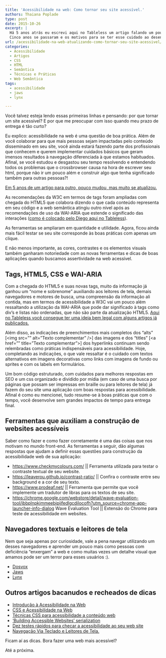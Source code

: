```yaml
---
title: 'Acessibilidade na web: Como tornar seu site acessível.'
authors: Thaiana Poplade
type: post
date: 2015-10-26
excerpt: |
  Há 5 anos atrás eu escrevi aqui no Tableless um artigo falando um pouco sobre acessibilidade na web.
  Cinco anos se passaram e os motivos para se ter esse cuidado ao desenvolver sua aplicação não mudaram, mas novas ferramentas surgiram para que você atenda cada vez mais às demandas dessa parcela da nossa sociedade que tem tanto direito de usufruir de seu website quanto as pessoas sem deficiência alguma.
url: /acessibilidade-na-web-atualizando-como-tornar-seu-site-acessivel/
categories:
  - Acessibilidade
  - Artigos
  - CSS
  - HTML
  - Semântica
  - Técnicas e Práticas
  - Web Semântica
tags:
  - acessibilidade
  - jaws
  - lynx

---
```

Você talvez esteja lendo essas primeiras linhas e pensando: por que tornar um site acessível? E por que me preocupar com isso quando meu prazo de entrega é tão curto?

Eu explico: acessibilidade na web é uma questão de boa prática. Além de você colaborar para que mais pessoas sejam impactadas pelo conteúdo disseminado em seu site, você ainda estará fazendo parte dos profissionais que conhecem e querem implementar cuidados básicos que geram imensos resultados à navegação diferenciada à que estamos habituados. Afinal, se você estudou e desgastou seu tempo resolvendo e entendendo todos os problemas que o crossbrowser causa na hora de escrever seu html, porque não ir um pouco além e construir algo que tenha significado também para outras pessoas?!

<a href="https://tableless.com.br/como-tornar-seu-website-acessivel/" target="_blank">Em 5 anos de um artigo para outro, pouco mudou, mas muito se atualizou.</a>

As recomendações da W3C em termos de tags foram ampliadas com chegada do HTML5 que colabora dizendo o que cada conteúdo representa em seu código e a web semântica atingiu outro nível após as recomendações de uso da WAI-ARIA que estende o significado das interações (<a href="https://tableless.com.br/wai-aria-estendendo-o-significado-das-interacoes/" target="_blank">como é colocado pelo Diego aqui no Tableless</a>).

As ferramentas se ampliaram em quantidade e utilidade. Agora, ficou ainda mais fácil testar se seu site corresponde às boas práticas com apenas um clique.

E não menos importante, as cores, contrastes e os elementos visuais também ganharam notoriedade com as novas ferramentas e dicas de boas aplicações quando buscamos assertividade na web acessível.

## Tags, HTML5, CSS e WAI-ARIA

Com a chegada do HTML5 e suas novas tags, muito da informação já ganhou um “nome e sobrenome” auxiliando aos leitores de tela, demais navegadores e motores de busca, uma compreensão da informação ali contida, mas em termos de acessibilidade a W3C vai um pouco além ressaltando a utilização da WAI-ARIA que pode dar significado à tags como div’s e listas não ordenadas, que não são parte da atualização HTML5. <a href="https://tableless.com.br/?s=wai-aria" target="_blank">Aqui no Tableless você consegue ter uma ideia bem legal com alguns artigos já publicados.</a>

Além disso, as indicações de preenchimentos mais completos dos “alts” [<img src=”” alt=”Texto complementar” />] das imagens e dos “titles” [<a href=”” title=”Texto complementar”></a>] dos hyperlinks continuam sendo relembradas como práticas indispensáveis para acessibilidade. Hoje, completando as indicações, o que vale ressaltar é o cuidado com textos alternativos em imagens decorativas como links com imagens de fundo ou sprites e com os labels em formulários.

Um bom código estruturado, com cuidados para melhores respostas em SEO e um css organizado e dividido por mídia (em caso de uma busca por páginas que possam ser impressas em braille ou para leitores de tela) já fazem do seu site uma aplicação com boas respostas para acessibilidade. Afinal é como eu mencionei, tudo resume-se à boas práticas que com o tempo, você desenvolve sem grandes impactos de tempo para entrega final.

## Ferramentas que auxiliam a construção de websites acessíveis

Saber como fazer e como fazer corretamente é uma das coisas que nos motivam no mundo front-end. As ferramentas a seguir, dão algumas respostas que ajudam a definir essas questões para construção da acessibilidade web de sua aplicação:

  * <a href="https://www.checkmycolours.com/" target="_blank">https://www.checkmycolours.com/</a> || Ferramenta utilizada para testar o contraste textual de seu website.
  * <a href="https://leaverou.github.io/contrast-ratio/" target="_blank">https://leaverou.github.io/contrast-ratio/</a> || Confira o contraste entre seu background e a cor de seu texto.
  * <a href="https://www.prodeaf.net/" target="_blank">https://www.prodeaf.net/</a> || Ferramenta que permite que você implemente um tradutor de libras para os textos de seu site.
  * <a href="https://chrome.google.com/webstore/detail/wave-evaluation-tool/jbbplnpkjmmeebjpijfedlgcdilocofh?utm_source=chrome-app-launcher-info-dialog" target="_blank">https://chrome.google.com/webstore/detail/wave-evaluation-tool/jbbplnpkjmmeebjpijfedlgcdilocofh?utm_source=chrome-app-launcher-info-dialog</a> Wave Evaluation Tool || Extensão do Chrome para teste de acessibilidade em websites.

## Navegadores textuais e leitores de tela

Nem que seja apenas por curiosidade, vale a pena navegar utilizando um desses navegadores e aprender um pouco mais como pessoas com deficiência “enxergam” a web e como muitas vezes um detalhe visual que amamos pode ser um terror para esses usuários :).

  * <a href="https://intervox.nce.ufrj.br/~hpdosvox/download.htm" target="_blank">Dosvox</a>
  * <a href="https://www.freedomscientific.com/Products/Blindness/JAWS" target="_blank">Jaws</a>
  * <a href="https://lynx.invisible-island.net/lynx2.8.7/index.html" target="_blank">Lynx</a>

## Outros artigos bacanudos e recheados de dicas

  * <a href="https://www.maujor.com/w3c/introwac.html" target="_blank">Introdução à Acessibilidade na Web</a>
  * <a href="https://blog.w3c.br/css-e-acessibilidade-na-web/" target="_blank">CSS e Acessibilidade na Web</a>
  * <a href="https://www.maujor.com/w3c/tec_css_acess.html" target="_blank">Técnicas CSS para acessibilidade a conteúdo web</a>
  * <a href="https://joeclark.org/book/sashay/serialization/" target="_blank">‘Building Accessible Websites’ serialization</a>
  * <a href="https://www.maujor.com/tutorial/acessibilidade/tentest.php" target="_blank">Dez testes rápidos para checar a acessibilidade ao seu web site</a>
  * <a href="https://www.acessibilidadelegal.com/33-leitores.php" target="_blank">Navegação Via Teclado e Leitores de Tela. </a>

Ficam aí as dicas. Bora fazer uma web mais acessível?

Até a próxima.